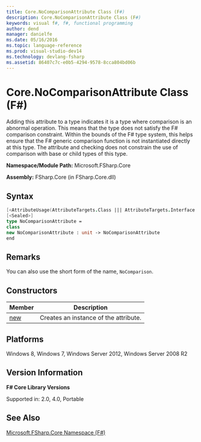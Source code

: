 ```yaml
---
title: Core.NoComparisonAttribute Class (F#)
description: Core.NoComparisonAttribute Class (F#)
keywords: visual f#, f#, functional programming
author: dend
manager: danielfe
ms.date: 05/16/2016
ms.topic: language-reference
ms.prod: visual-studio-dev14
ms.technology: devlang-fsharp
ms.assetid: 86407c7c-e0b5-4294-9578-8cca804bd06b 
---
```


# Core.NoComparisonAttribute Class (F#)

Adding this attribute to a type indicates it is a type where comparison is an abnormal operation. This means that the type does not satisfy the F# comparison constraint. Within the bounds of the F# type system, this helps ensure that the F# generic comparison function is not instantiated directly at this type. The attribute and checking does not constrain the use of comparison with base or child types of this type.

**Namespace/Module Path:** Microsoft.FSharp.Core

**Assembly:** FSharp.Core (in FSharp.Core.dll)


## Syntax

```fsharp
[<AttributeUsage(AttributeTargets.Class ||| AttributeTargets.Interface ||| AttributeTargets.Delegate ||| AttributeTargets.Struct ||| AttributeTargets.Enum, AllowMultiple = false)>]
[<Sealed>]
type NoComparisonAttribute =
class
new NoComparisonAttribute : unit -> NoComparisonAttribute
end
```

## Remarks
You can also use the short form of the name, `NoComparison`.


## Constructors


|Member|Description|
|------|-----------|
|[new](https://msdn.microsoft.com/library/fbd91a3d-82a0-41df-9940-df3dee515714)|Creates an instance of the attribute.|

## Platforms
Windows 8, Windows 7, Windows Server 2012, Windows Server 2008 R2


## Version Information
**F# Core Library Versions**

Supported in: 2.0, 4.0, Portable

## See Also
[Microsoft.FSharp.Core Namespace &#40;F&#35;&#41;](Microsoft.FSharp.Core-Namespace-%5BFSharp%5D.md)